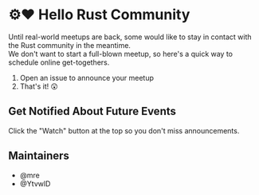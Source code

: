 # ⚙️❤️ Hello Rust Community 

Until real-world meetups are back, some would like to stay in contact with the Rust community in the meantime.  
We don't want to start a full-blown meetup, so here's a quick way to schedule online get-togethers.  

1. Open an issue to announce your meetup
2. That's it! 😲

## Get Notified About Future Events

Click the "Watch" button at the top so you don't miss announcements. 

## Maintainers

* @mre
* @YtvwlD
